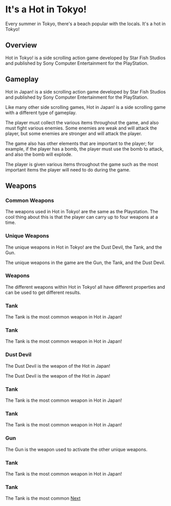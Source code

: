 # It's a Hot in Tokyo!

Every summer in Tokyo, there's a beach popular with the locals. It's a hot in Tokyo!

## Overview

Hot in Tokyo! is a side scrolling action game developed by Star Fish Studios and published by Sony Computer Entertainment for the PlayStation.

## Gameplay

Hot in Japan! is a side scrolling action game developed by Star Fish Studios and published by Sony Computer Entertainment for the PlayStation.

Like many other side scrolling games, Hot in Japan! is a side scrolling game with a different type of gameplay.

The player must collect the various items throughout the game, and also must fight various enemies. Some enemies are weak and will attack the player, but some enemies are stronger and will attack the player.

The game also has other elements that are important to the player; for example, if the player has a bomb, the player must use the bomb to attack, and also the bomb will explode.

The player is given various items throughout the game such as the most important items the player will need to do during the game.

## Weapons

### Common Weapons

The weapons used in Hot in Tokyo! are the same as the Playstation. The cool thing about this is that the player can carry up to four weapons at a time.

### Unique Weapons

The unique weapons in Hot in Tokyo! are the Dust Devil, the Tank, and the Gun.

The unique weapons in the game are the Gun, the Tank, and the Dust Devil.

### Weapons

The different weapons within Hot in Tokyo! all have different properties and can be used to get different results.

### Tank

The Tank is the most common weapon in Hot in Japan!

### Tank

The Tank is the most common weapon in Hot in Japan!

### Dust Devil

The Dust Devil is the weapon of the Hot in Japan!

The Dust Devil is the weapon of the Hot in Japan!

### Tank

The Tank is the most common weapon in Hot in Japan!

### Tank

The Tank is the most common weapon in Hot in Japan!

### Gun

The Gun is the weapon used to activate the other unique weapons.

### Tank

The Tank is the most common weapon in Hot in Japan!

### Tank

The Tank is the most common
[Next](259.md)